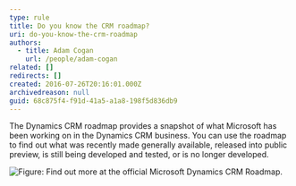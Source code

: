 ```yaml
---
type: rule
title: Do you know the CRM roadmap?
uri: do-you-know-the-crm-roadmap
authors:
  - title: Adam Cogan
    url: /people/adam-cogan
related: []
redirects: []
created: 2016-07-26T20:16:01.000Z
archivedreason: null
guid: 68c875f4-f91d-41a5-a1a8-198f5d836db9
---
```

The Dynamics CRM roadmap provides a snapshot of what Microsoft has been working on in the Dynamics CRM business. You can use the roadmap to find out what was recently made generally available, released into public preview, is still being developed and tested, or is no longer developed.

<!--endintro-->

![Figure: Find out more at the official Microsoft Dynamics CRM Roadmap.](DynamicsRoadmap.PNG)